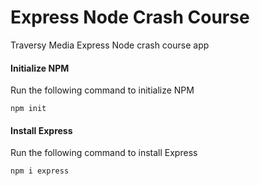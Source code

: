 # Express Node Crash Course

Traversy Media Express Node crash course app

#### Initialize NPM
Run the following command to initialize NPM
```
npm init
```

#### Install Express
Run the following command to install Express
```
npm i express
```